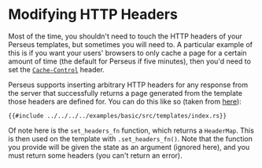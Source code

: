 # Modifying HTTP Headers

Most of the time, you shouldn't need to touch the HTTP headers of your Perseus templates, but sometimes you will need to. A particular example of this is if you want your users' browsers to only cache a page for a certain amount of time (the default for Perseus if five minutes), then you'd need to set the [`Cache-Control`](https://developer.mozilla.org/en-US/docs/Web/HTTP/Headers/Cache-Control) header.

Perseus supports inserting arbitrary HTTP headers for any response from the server that successfully returns a page generated from the template those headers are defined for. You can do this like so (taken from [here](https://github.com/arctic-hen7/perseus/blob/main/examples/basic/src/templates/index.rs)):

```rust,no_run,no_playground
{{#include ../../../../examples/basic/src/templates/index.rs}}
```

Of note here is the `set_headers_fn` function, which returns a `HeaderMap`. This is then used on the template with `.set_headers_fn()`. Note that the function you provide will be given the state as an argument (ignored here), and you must return some headers (you can't return an error).
